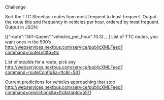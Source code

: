 Challenge

Sort the TTC Streetcar routes from most frequent to least frequent. Output the route title and frequency in vehicles per hour, ordered by most frequent. Output in JSON:

[{"route":"501-Queen","vehicles_per_hour":10.3},...]
List of TTC routes, you want ones in the 500’s http://webservices.nextbus.com/service/publicXMLFeed?command=routeList&a=ttc

List of stopIds for a route, pick any http://webservices.nextbus.com/service/publicXMLFeed?command=routeConfig&a=ttc&r=501

Current predictions for vehicles approaching that stop http://webservices.nextbus.com/service/publicXMLFeed?command=predictions&a=ttc&stopId=5511
